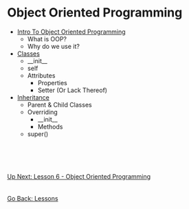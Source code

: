 # Object Oriented Programming
* [Intro To Object Oriented Programming](object-oriented-programming.md)
    * What is OOP?
    * Why do we use it?
* [Classes](classes.md)
    * \_\_init__
    * self
    * Attributes
        * Properties
        * Setter (Or Lack Thereof)
* [Inheritance](inheritance.md)
    * Parent & Child Classes
    * Overriding
        * \_\_init__
        * Methods
    * super()

\
\
\
\
[Up Next: Lesson 6 - Object Oriented Programming](object-oriented-programming.md)
\
\
\
[Go Back: Lessons](../README.md)